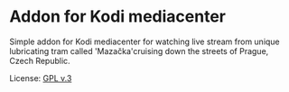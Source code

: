 # Addon for Kodi mediacenter

Simple addon for Kodi mediacenter for watching live stream from unique lubricating tram called 'Mazačka'cruising down the streets of Prague, Czech Republic.

License: [GPL v.3](http://www.gnu.org/copyleft/gpl.html)
